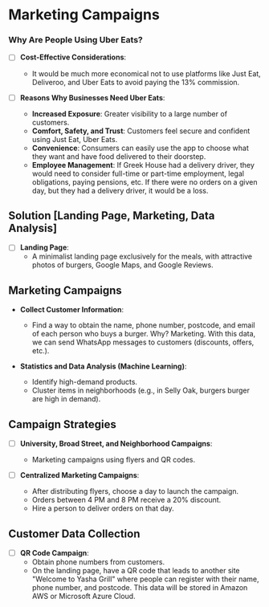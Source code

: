 # Marketing Campaigns

### Why Are People Using Uber Eats?

- [ ] **Cost-Effective Considerations**:
  - It would be much more economical not to use platforms like Just Eat, Deliveroo, and Uber Eats to avoid paying the 13% commission.

- [ ] **Reasons Why Businesses Need Uber Eats**:
  - **Increased Exposure**: Greater visibility to a large number of customers.
  - **Comfort, Safety, and Trust**: Customers feel secure and confident using Just Eat, Uber Eats.
  - **Convenience**: Consumers can easily use the app to choose what they want and have food delivered to their doorstep.
  - **Employee Management**: If Greek House had a delivery driver, they would need to consider full-time or part-time employment, legal obligations, paying pensions, etc. If there were no orders on a given day, but they had a delivery driver, it would be a loss.

## Solution [Landing Page, Marketing, Data Analysis]

- [ ] **Landing Page**:
  - A minimalist landing page exclusively for the meals, with attractive photos of burgers, Google Maps, and Google Reviews.

## Marketing Campaigns


- **Collect Customer Information**:
  - Find a way to obtain the name, phone number, postcode, and email of each person who buys a burger. Why? Marketing. With this data, we can send WhatsApp messages to customers (discounts, offers, etc.).

- **Statistics and Data Analysis (Machine Learning)**:
  - Identify high-demand products.
  - Cluster items in neighborhoods (e.g., in Selly Oak, burgers burger are high in demand).

## Campaign Strategies
- [ ] **University, Broad Street, and Neighborhood Campaigns**:
  - Marketing campaigns using flyers and QR codes.

- [ ] **Centralized Marketing Campaigns**:
  - After distributing flyers, choose a day to launch the campaign.
  - Orders between 4 PM and 8 PM receive a 20% discount.
  - Hire a person to deliver orders on that day.

## Customer Data Collection
- [ ] **QR Code Campaign**:
  - Obtain phone numbers from customers.
  - On the landing page, have a QR code that leads to another site "Welcome to Yasha Grill" where people can register with their name, phone number, and postcode. This data will be stored in Amazon AWS or Microsoft Azure Cloud.

